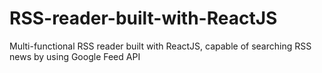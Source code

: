 # RSS-reader-built-with-ReactJS
Multi-functional RSS reader built with ReactJS, capable of searching RSS news by using Google Feed API
